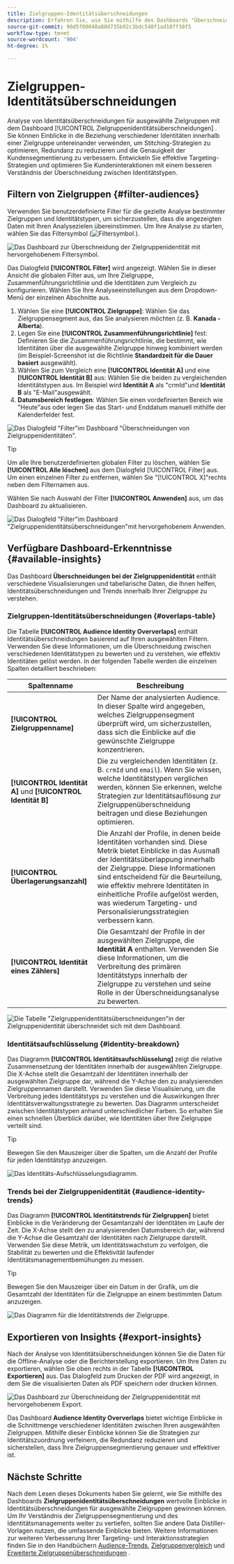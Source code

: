 ```yaml
---
title: Zielgruppen-Identitätsüberschneidungen
description: Erfahren Sie, wie Sie mithilfe des Dashboards "Überschneidungen mit der Zielgruppenidentität"Überschneidungen analysieren. Filtern Sie Zielgruppen, legen Sie Zusammenführungsrichtlinien fest und untersuchen Sie Identitätsbeziehungen, um datengesteuerte Entscheidungen zu treffen.
source-git-commit: 90d5f00648a80d735b92c3bdc540f1ad18ff38f5
workflow-type: tm+mt
source-wordcount: '904'
ht-degree: 1%

---
```


# Zielgruppen-Identitätsüberschneidungen

Analyse von Identitätsüberschneidungen für ausgewählte Zielgruppen mit dem Dashboard [!UICONTROL Zielgruppenidentitätsüberschneidungen] . Sie können Einblicke in die Beziehung verschiedener Identitäten innerhalb einer Zielgruppe untereinander verwenden, um Stitching-Strategien zu optimieren, Redundanz zu reduzieren und die Genauigkeit der Kundensegmentierung zu verbessern. Entwickeln Sie effektive Targeting-Strategien und optimieren Sie Kundeninteraktionen mit einem besseren Verständnis der Überschneidung zwischen Identitätstypen.

## Filtern von Zielgruppen {#filter-audiences}

Verwenden Sie benutzerdefinierte Filter für die gezielte Analyse bestimmter Zielgruppen und Identitätstypen, um sicherzustellen, dass die angezeigten Daten mit Ihren Analysezielen übereinstimmen. Um Ihre Analyse zu starten, wählen Sie das Filtersymbol (![Filtersymbol.](../../../images/icons/filter-icon-white.png)).

![Das Dashboard zur Überschneidung der Zielgruppenidentität mit hervorgehobenem Filtersymbol.](../../images/sql-insights-query-pro-mode/templates/audience-identity-overlaps-filter-icon.png)

Das Dialogfeld **[!UICONTROL Filter]** wird angezeigt. Wählen Sie in dieser Ansicht die globalen Filter aus, um Ihre Zielgruppe, Zusammenführungsrichtlinie und die Identitäten zum Vergleich zu konfigurieren. Wählen Sie Ihre Analyseeinstellungen aus dem Dropdown-Menü der einzelnen Abschnitte aus.

1. Wählen Sie eine **[!UICONTROL Zielgruppe]**: Wählen Sie das Zielgruppensegment aus, das Sie analysieren möchten (z. B. **Kanada - Alberta**).
2. Legen Sie eine **[!UICONTROL Zusammenführungsrichtlinie]** fest: Definieren Sie die Zusammenführungsrichtlinie, die bestimmt, wie Identitäten über die ausgewählte Zielgruppe hinweg kombiniert werden (im Beispiel-Screenshot ist die Richtlinie **Standardzeit für die Dauer basiert** ausgewählt).
3. Wählen Sie zum Vergleich eine **[!UICONTROL Identität A]** und eine **[!UICONTROL Identität B]** aus: Wählen Sie die beiden zu vergleichenden Identitätstypen aus. Im Beispiel wird **Identität A** als &quot;crmId&quot;und **Identität B** als &quot;E-Mail&quot;ausgewählt.
4. **Datumsbereich festlegen**: Wählen Sie einen vordefinierten Bereich wie &quot;Heute&quot;aus oder legen Sie das Start- und Enddatum manuell mithilfe der Kalenderfelder fest.

![Das Dialogfeld &quot;Filter&quot;im Dashboard &quot;Überschneidungen von Zielgruppenidentitäten&quot;.](../../images/sql-insights-query-pro-mode/templates/audience-identity-overlaps-filters-dialog.png)

>[!TIP]
>
>Um alle Ihre benutzerdefinierten globalen Filter zu löschen, wählen Sie **[!UICONTROL Alle löschen]** aus dem Dialogfeld [!UICONTROL Filter] aus. Um einen einzelnen Filter zu entfernen, wählen Sie &quot;[!UICONTROL X]&quot;rechts neben dem Filternamen aus.

Wählen Sie nach Auswahl der Filter **[!UICONTROL Anwenden]** aus, um das Dashboard zu aktualisieren.

![Das Dialogfeld &quot;Filter&quot;im Dashboard &quot;Zielgruppenidentitätsüberschneidungen&quot;mit hervorgehobenem Anwenden.](../../images/sql-insights-query-pro-mode/templates/audience-identity-overlaps-apply-filters.png)

## Verfügbare Dashboard-Erkenntnisse {#available-insights}

Das Dashboard **Überschneidungen bei der Zielgruppenidentität** enthält verschiedene Visualisierungen und tabellarische Daten, die Ihnen helfen, Identitätsüberschneidungen und Trends innerhalb Ihrer Zielgruppe zu verstehen.

### Zielgruppen-Identitätsüberschneidungen {#overlaps-table}

Die Tabelle **[!UICONTROL Audience Identity Oververlaps]** enthält Identitätsüberschneidungen basierend auf Ihren ausgewählten Filtern. Verwenden Sie diese Informationen, um die Überschneidung zwischen verschiedenen Identitätstypen zu bewerten und zu verstehen, wie effektiv Identitäten gelöst werden. In der folgenden Tabelle werden die einzelnen Spalten detailliert beschrieben:

| Spaltenname | Beschreibung |
|-----------------|-------------------------------|
| **[!UICONTROL Zielgruppenname]** | Der Name der analysierten Audience. In dieser Spalte wird angegeben, welches Zielgruppensegment überprüft wird, um sicherzustellen, dass sich die Einblicke auf die gewünschte Zielgruppe konzentrieren. |
| **[!UICONTROL Identität A]** und **[!UICONTROL Identität B]** | Die zu vergleichenden Identitäten (z. B. `crmId` und `email`). Wenn Sie wissen, welche Identitätstypen verglichen werden, können Sie erkennen, welche Strategien zur Identitätsauflösung zur Zielgruppenüberschneidung beitragen und diese Beziehungen optimieren. |
| **[!UICONTROL Überlagerungsanzahl]** | Die Anzahl der Profile, in denen beide Identitäten vorhanden sind. Diese Metrik bietet Einblicke in das Ausmaß der Identitätsüberlappung innerhalb der Zielgruppe. Diese Informationen sind entscheidend für die Beurteilung, wie effektiv mehrere Identitäten in einheitliche Profile aufgelöst werden, was wiederum Targeting- und Personalisierungsstrategien verbessern kann. |
| **[!UICONTROL Identität eines Zählers]** | Die Gesamtzahl der Profile in der ausgewählten Zielgruppe, die **Identität A** enthalten. Verwenden Sie diese Informationen, um die Verbreitung des primären Identitätstyps innerhalb der Zielgruppe zu verstehen und seine Rolle in der Überschneidungsanalyse zu bewerten. |

![Die Tabelle &quot;Zielgruppenidentitätsüberschneidungen&quot;in der Zielgruppenidentität überschneidet sich mit dem Dashboard.](../../images/sql-insights-query-pro-mode/templates/audience-identity-overlaps-chart.png)

### Identitätsaufschlüsselung {#identity-breakdown}

Das Diagramm **[!UICONTROL Identitätsaufschlüsselung]** zeigt die relative Zusammensetzung der Identitäten innerhalb der ausgewählten Zielgruppe. Die X-Achse stellt die Gesamtzahl der Identitäten innerhalb der ausgewählten Zielgruppe dar, während die Y-Achse den zu analysierenden Zielgruppennamen darstellt. Verwenden Sie diese Visualisierung, um die Verbreitung jedes Identitätstyps zu verstehen und die Auswirkungen Ihrer Identitätsverwaltungsstrategie zu bewerten. Das Diagramm unterscheidet zwischen Identitätstypen anhand unterschiedlicher Farben. So erhalten Sie einen schnellen Überblick darüber, wie Identitäten über Ihre Zielgruppe verteilt sind.

>[!TIP]
>
>Bewegen Sie den Mauszeiger über die Spalten, um die Anzahl der Profile für jeden Identitätstyp anzuzeigen.

![Das Identitäts-Aufschlüsselungsdiagramm.](../../images/sql-insights-query-pro-mode/templates/identity-breakdown-chart.png)

### Trends bei der Zielgruppenidentität {#audience-identity-trends}

Das Diagramm **[!UICONTROL Identitätstrends für Zielgruppen]** bietet Einblicke in die Veränderung der Gesamtanzahl der Identitäten im Laufe der Zeit. Die X-Achse stellt den zu analysierenden Datumsbereich dar, während die Y-Achse die Gesamtzahl der Identitäten nach Zielgruppe darstellt. Verwenden Sie diese Metrik, um Identitätswachstum zu verfolgen, die Stabilität zu bewerten und die Effektivität laufender Identitätsmanagementbemühungen zu messen.

>[!TIP]
>
>Bewegen Sie den Mauszeiger über ein Datum in der Grafik, um die Gesamtzahl der Identitäten für die Zielgruppe an einem bestimmten Datum anzuzeigen.

![Das Diagramm für die Identitätstrends der Zielgruppe.](../../images/sql-insights-query-pro-mode/templates/audience-identity-trends-chart.png)

## Exportieren von Insights {#export-insights}

Nach der Analyse von Identitätsüberschneidungen können Sie die Daten für die Offline-Analyse oder die Berichterstellung exportieren. Um Ihre Daten zu exportieren, wählen Sie oben rechts in der Tabelle **[!UICONTROL Exportieren]** aus. Das Dialogfeld zum Drucken der PDF wird angezeigt, in dem Sie die visualisierten Daten als PDF speichern oder drucken können.

![Das Dashboard zur Überschneidung der Zielgruppenidentität mit hervorgehobenem Export.](../../images/sql-insights-query-pro-mode/templates/audience-identity-overlaps-export.png)

Das Dashboard **Audience Identity Oververlaps** bietet wichtige Einblicke in die Schnittmenge verschiedener Identitäten zwischen Ihren ausgewählten Zielgruppen. Mithilfe dieser Einblicke können Sie die Strategien zur Identitätszuordnung verfeinern, die Redundanz reduzieren und sicherstellen, dass Ihre Zielgruppensegmentierung genauer und effektiver ist.

## Nächste Schritte

Nach dem Lesen dieses Dokuments haben Sie gelernt, wie Sie mithilfe des Dashboards **Zielgruppenidentitätsüberschneidungen** wertvolle Einblicke in Identitätsüberschneidungen für ausgewählte Zielgruppen gewinnen können. Um Ihr Verständnis der Zielgruppensegmentierung und des Identitätsmanagements weiter zu vertiefen, sollten Sie andere Data Distiller-Vorlagen nutzen, die umfassende Einblicke bieten. Weitere Informationen zur weiteren Verbesserung Ihrer Targeting- und Interaktionsstrategien finden Sie in den Handbüchern [Audience-Trends](./trends.md), [Zielgruppenvergleich](./comparison.md) und [Erweiterte Zielgruppenüberschneidungen](./overlaps.md) .

